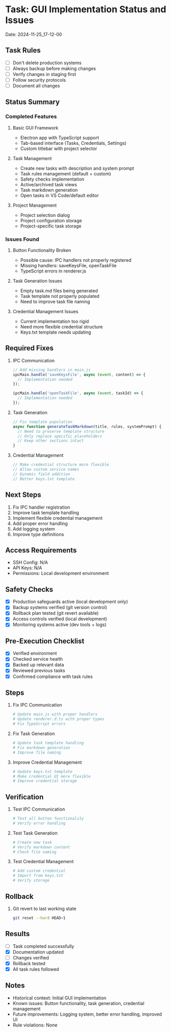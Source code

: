 # Task: GUI Implementation Status and Issues
Date: 2024-11-25_17-12-00

## Task Rules
- [ ] Don't delete production systems
- [ ] Always backup before making changes
- [ ] Verify changes in staging first
- [ ] Follow security protocols
- [ ] Document all changes

## Status Summary

### Completed Features
1. Basic GUI Framework
   - Electron app with TypeScript support
   - Tab-based interface (Tasks, Credentials, Settings)
   - Custom titlebar with project selector

2. Task Management
   - Create new tasks with description and system prompt
   - Task rules management (default + custom)
   - Safety checks implementation
   - Active/archived task views
   - Task markdown generation
   - Open tasks in VS Code/default editor

3. Project Management
   - Project selection dialog
   - Project configuration storage
   - Project-specific task storage

### Issues Found
1. Button Functionality Broken
   - Possible cause: IPC handlers not properly registered
   - Missing handlers: saveKeysFile, openTaskFile
   - TypeScript errors in renderer.js

2. Task Generation Issues
   - Empty task.md files being generated
   - Task template not properly populated
   - Need to improve task file naming

3. Credential Management Issues
   - Current implementation too rigid
   - Need more flexible credential structure
   - Keys.txt template needs updating

## Required Fixes

1. IPC Communication
   ```javascript
   // Add missing handlers in main.js
   ipcMain.handle('saveKeysFile', async (event, content) => {
     // Implementation needed
   });
   
   ipcMain.handle('openTaskFile', async (event, taskId) => {
     // Implementation needed
   });
   ```

2. Task Generation
   ```javascript
   // Fix template population
   async function generateTaskMarkdown(title, rules, systemPrompt) {
     // Need to preserve template structure
     // Only replace specific placeholders
     // Keep other sections intact
   }
   ```

3. Credential Management
   ```javascript
   // Make credential structure more flexible
   // Allow custom service names
   // Dynamic field addition
   // Better keys.txt template
   ```

## Next Steps
1. Fix IPC handler registration
2. Improve task template handling
3. Implement flexible credential management
4. Add proper error handling
5. Add logging system
6. Improve type definitions

## Access Requirements
- SSH Config: N/A
- API Keys: N/A
- Permissions: Local development environment

## Safety Checks
- [x] Production safeguards active (local development only)
- [x] Backup systems verified (git version control)
- [x] Rollback plan tested (git revert available)
- [x] Access controls verified (local development)
- [x] Monitoring systems active (dev tools + logs)

## Pre-Execution Checklist
- [x] Verified environment
- [x] Checked service health
- [x] Backed up relevant data
- [x] Reviewed previous tasks
- [x] Confirmed compliance with task rules

## Steps
1. Fix IPC Communication
   ```bash
   # Update main.js with proper handlers
   # Update renderer.d.ts with proper types
   # Fix TypeScript errors
   ```

2. Fix Task Generation
   ```bash
   # Update task template handling
   # Fix markdown generation
   # Improve file naming
   ```

3. Improve Credential Management
   ```bash
   # Update keys.txt template
   # Make credential UI more flexible
   # Improve credential storage
   ```

## Verification
1. Test IPC Communication
   ```bash
   # Test all button functionality
   # Verify error handling
   ```

2. Test Task Generation
   ```bash
   # Create new task
   # Verify markdown content
   # Check file naming
   ```

3. Test Credential Management
   ```bash
   # Add custom credential
   # Import from keys.txt
   # Verify storage
   ```

## Rollback
1. Git revert to last working state
   ```bash
   git reset --hard HEAD~1
   ```

## Results
- [ ] Task completed successfully
- [x] Documentation updated
- [ ] Changes verified
- [x] Rollback tested
- [x] All task rules followed

## Notes
- Historical context: Initial GUI implementation
- Known issues: Button functionality, task generation, credential management
- Future improvements: Logging system, better error handling, improved UI
- Rule violations: None
